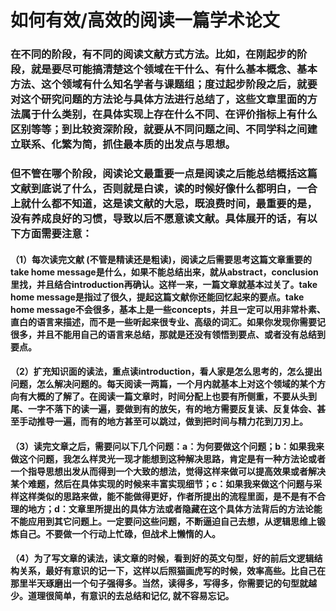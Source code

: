 # 如何有效/高效的阅读一篇学术论文

### 在不同的阶段，有不同的阅读文献方式方法。比如，在刚起步的阶段，就是要尽可能搞清楚这个领域在干什么、有什么基本概念、基本方法、这个领域有什么知名学者与课题组；度过起步阶段之后，就要对这个研究问题的方法论与具体方法进行总结了，这些文章里面的方法属于什么类别，在具体实现上存在什么不同、在评价指标上有什么区别等等；到比较资深阶段，就要从不同问题之间、不同学科之间建立联系、化繁为简，抓住最本质的出发点与思想。

### 但不管在哪个阶段，阅读论文最重要一点是阅读之后能总结概括这篇文献到底说了什么，否则就是白读，读的时候好像什么都明白，一合上就什么都不知道，这是读文献的大忌，既浪费时间，最重要的是，没有养成良好的习惯，导致以后不愿意读文献。具体展开的话，有以下方面需要注意：

#### （1）每次读完文献 (不管是精读还是粗读)，阅读之后需要思考这篇文章重要的take home message是什么，如果不能总结出来，就从abstract，conclusion里找，并且结合introduction再确认。这样一来，一篇文章就基本过关了。take home message是指过了很久，提起这篇文献你还能回忆起来的要点。take home message不会很多，基本上是一些concepts，并且一定可以用非常朴素、直白的语言来描述，而不是一些听起来很专业、高级的词汇。如果你发现你需要记很多，并且不能用自己的语言来总结，那就是还没有领悟到要点、或者没有总结到要点。

#### （2）扩充知识面的读法，重点读introduction，看人家是怎么思考的，怎么提出问题，怎么解决问题的。每天阅读一两篇，一个月内就基本上对这个领域的某个方向有大概的了解了。在阅读一篇文章时，时间分配上也要有所侧重，不要从头到尾、一字不落下的读一遍，要做到有的放矢，有的地方需要反复读、反复体会、甚至手动推导一遍，而有的地方甚至可以跳过，做到把时间与精力花到刀刃上。

#### （3）读完文章之后，需要问以下几个问题：a：为何要做这个问题；b：如果我来做这个问题，我怎么样灵光一现才能想到这种解决思路，肯定是有一种方法论或者一个指导思想出发从而得到一个大致的想法，觉得这样来做可以提高效果或者解决某个难题，然后在具体实现的时候来丰富实现细节；c：如果我来做这个问题与采样这样类似的思路来做，能不能做得更好，作者所提出的流程里面，是不是有不合理的地方；d：文章里所提出的具体方法或者隐藏在这个具体方法背后的方法论能不能应用到其它问题上。一定要问这些问题，不断逼迫自己去想，从逻辑思维上锻炼自己。不要做一个行动上忙碌，但战术上懒惰的人。

#### （4）为了写文章的读法，读文章的时候，看到好的英文句型，好的前后文逻辑结构关系，最好有意识的记一下，这样以后照猫画虎写的时候，效率高些。比自己在那里半天琢磨出一个句子强得多。当然，读得多，写得多，你需要记的句型就越少。道理很简单，有意识的去总结和记亿, 就不容易忘记。
